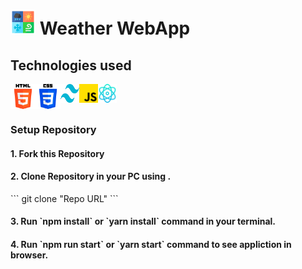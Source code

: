 <h1> <img src="src/images/weather-logo.png" alt="HTML image" width="40" height="40" /> Weather WebApp </h1>

<h2>Technologies used</h2>
<div style="display:flex">
  <img src="src/images/html.png" alt="HTML image" width="40" height="40" />
  <img src="src/images/css.png" alt="HTML image" width="40" height="40" />
  <img src="src/images/tailwind.png" alt="HTML image" width="30" height="30" />
  <img src="src/images/js.png" alt="HTML image" width="30" height="30" />
  <img src="src/images/react.png" alt="HTML image" width="30" height="30" />
</div>

<h3>Setup Repository </h3>
<h4>1. Fork this Repository</h4>
<h4>2. Clone Repository in your PC using .</h4> 
```
git clone "Repo URL"
```

<h4>3. Run `npm install` or `yarn install` command in your terminal.</h4>
<h4>4. Run `npm run start` or `yarn start` command to see appliction in browser.</h4>


